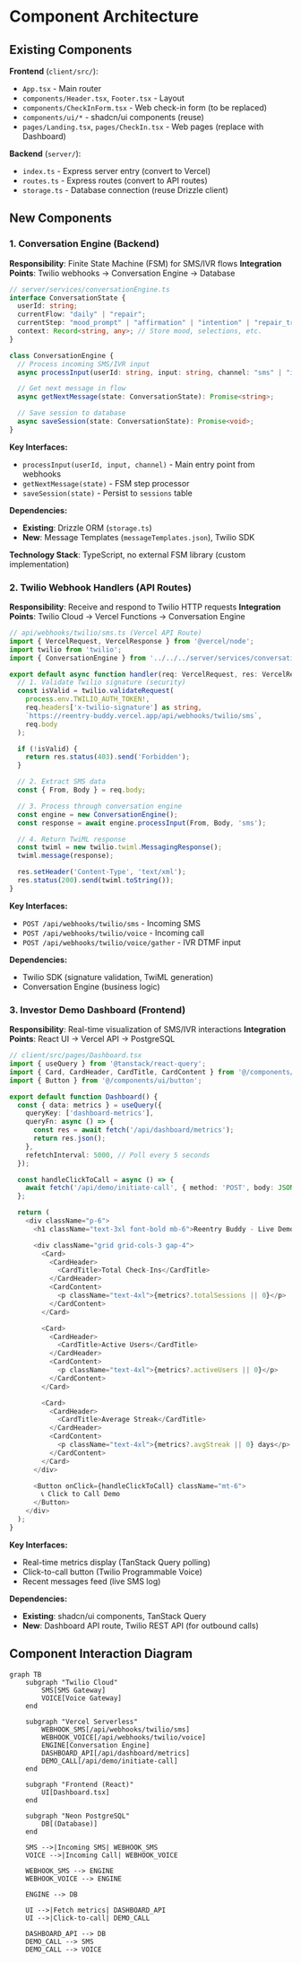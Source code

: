 # Component Architecture

## Existing Components

**Frontend** (`client/src/`):
- `App.tsx` - Main router
- `components/Header.tsx`, `Footer.tsx` - Layout
- `components/CheckInForm.tsx` - Web check-in form (to be replaced)
- `components/ui/*` - shadcn/ui components (reuse)
- `pages/Landing.tsx`, `pages/CheckIn.tsx` - Web pages (replace with Dashboard)

**Backend** (`server/`):
- `index.ts` - Express server entry (convert to Vercel)
- `routes.ts` - Express routes (convert to API routes)
- `storage.ts` - Database connection (reuse Drizzle client)

## New Components

### 1. **Conversation Engine** (Backend)

**Responsibility**: Finite State Machine (FSM) for SMS/IVR flows
**Integration Points**: Twilio webhooks → Conversation Engine → Database

```typescript
// server/services/conversationEngine.ts
interface ConversationState {
  userId: string;
  currentFlow: "daily" | "repair";
  currentStep: "mood_prompt" | "affirmation" | "intention" | "repair_trigger";
  context: Record<string, any>; // Store mood, selections, etc.
}

class ConversationEngine {
  // Process incoming SMS/IVR input
  async processInput(userId: string, input: string, channel: "sms" | "ivr"): Promise<string>;

  // Get next message in flow
  async getNextMessage(state: ConversationState): Promise<string>;

  // Save session to database
  async saveSession(state: ConversationState): Promise<void>;
}
```

**Key Interfaces:**
- `processInput(userId, input, channel)` - Main entry point from webhooks
- `getNextMessage(state)` - FSM step processor
- `saveSession(state)` - Persist to `sessions` table

**Dependencies:**
- **Existing**: Drizzle ORM (`storage.ts`)
- **New**: Message Templates (`messageTemplates.json`), Twilio SDK

**Technology Stack**: TypeScript, no external FSM library (custom implementation)

### 2. **Twilio Webhook Handlers** (API Routes)

**Responsibility**: Receive and respond to Twilio HTTP requests
**Integration Points**: Twilio Cloud → Vercel Functions → Conversation Engine

```typescript
// api/webhooks/twilio/sms.ts (Vercel API Route)
import { VercelRequest, VercelResponse } from '@vercel/node';
import twilio from 'twilio';
import { ConversationEngine } from '../../../server/services/conversationEngine';

export default async function handler(req: VercelRequest, res: VercelResponse) {
  // 1. Validate Twilio signature (security)
  const isValid = twilio.validateRequest(
    process.env.TWILIO_AUTH_TOKEN!,
    req.headers['x-twilio-signature'] as string,
    `https://reentry-buddy.vercel.app/api/webhooks/twilio/sms`,
    req.body
  );

  if (!isValid) {
    return res.status(403).send('Forbidden');
  }

  // 2. Extract SMS data
  const { From, Body } = req.body;

  // 3. Process through conversation engine
  const engine = new ConversationEngine();
  const response = await engine.processInput(From, Body, 'sms');

  // 4. Return TwiML response
  const twiml = new twilio.twiml.MessagingResponse();
  twiml.message(response);

  res.setHeader('Content-Type', 'text/xml');
  res.status(200).send(twiml.toString());
}
```

**Key Interfaces:**
- `POST /api/webhooks/twilio/sms` - Incoming SMS
- `POST /api/webhooks/twilio/voice` - Incoming call
- `POST /api/webhooks/twilio/voice/gather` - IVR DTMF input

**Dependencies:**
- Twilio SDK (signature validation, TwiML generation)
- Conversation Engine (business logic)

### 3. **Investor Demo Dashboard** (Frontend)

**Responsibility**: Real-time visualization of SMS/IVR interactions
**Integration Points**: React UI → Vercel API → PostgreSQL

```typescript
// client/src/pages/Dashboard.tsx
import { useQuery } from '@tanstack/react-query';
import { Card, CardHeader, CardTitle, CardContent } from '@/components/ui/card';
import { Button } from '@/components/ui/button';

export default function Dashboard() {
  const { data: metrics } = useQuery({
    queryKey: ['dashboard-metrics'],
    queryFn: async () => {
      const res = await fetch('/api/dashboard/metrics');
      return res.json();
    },
    refetchInterval: 5000, // Poll every 5 seconds
  });

  const handleClickToCall = async () => {
    await fetch('/api/demo/initiate-call', { method: 'POST', body: JSON.stringify({ phone: '+1234567890' }) });
  };

  return (
    <div className="p-6">
      <h1 className="text-3xl font-bold mb-6">Reentry Buddy - Live Demo</h1>

      <div className="grid grid-cols-3 gap-4">
        <Card>
          <CardHeader>
            <CardTitle>Total Check-Ins</CardTitle>
          </CardHeader>
          <CardContent>
            <p className="text-4xl">{metrics?.totalSessions || 0}</p>
          </CardContent>
        </Card>

        <Card>
          <CardHeader>
            <CardTitle>Active Users</CardTitle>
          </CardHeader>
          <CardContent>
            <p className="text-4xl">{metrics?.activeUsers || 0}</p>
          </CardContent>
        </Card>

        <Card>
          <CardHeader>
            <CardTitle>Average Streak</CardTitle>
          </CardHeader>
          <CardContent>
            <p className="text-4xl">{metrics?.avgStreak || 0} days</p>
          </CardContent>
        </Card>
      </div>

      <Button onClick={handleClickToCall} className="mt-6">
        📞 Click to Call Demo
      </Button>
    </div>
  );
}
```

**Key Interfaces:**
- Real-time metrics display (TanStack Query polling)
- Click-to-call button (Twilio Programmable Voice)
- Recent messages feed (live SMS log)

**Dependencies:**
- **Existing**: shadcn/ui components, TanStack Query
- **New**: Dashboard API route, Twilio REST API (for outbound calls)

## Component Interaction Diagram

```mermaid
graph TB
    subgraph "Twilio Cloud"
        SMS[SMS Gateway]
        VOICE[Voice Gateway]
    end

    subgraph "Vercel Serverless"
        WEBHOOK_SMS[/api/webhooks/twilio/sms]
        WEBHOOK_VOICE[/api/webhooks/twilio/voice]
        ENGINE[Conversation Engine]
        DASHBOARD_API[/api/dashboard/metrics]
        DEMO_CALL[/api/demo/initiate-call]
    end

    subgraph "Frontend (React)"
        UI[Dashboard.tsx]
    end

    subgraph "Neon PostgreSQL"
        DB[(Database)]
    end

    SMS -->|Incoming SMS| WEBHOOK_SMS
    VOICE -->|Incoming Call| WEBHOOK_VOICE

    WEBHOOK_SMS --> ENGINE
    WEBHOOK_VOICE --> ENGINE

    ENGINE --> DB

    UI -->|Fetch metrics| DASHBOARD_API
    UI -->|Click-to-call| DEMO_CALL

    DASHBOARD_API --> DB
    DEMO_CALL --> SMS
    DEMO_CALL --> VOICE
```
